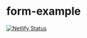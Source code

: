 # form-example

[![Netlify Status](https://api.netlify.com/api/v1/badges/7080ed7f-8a74-44d7-9364-abfae676c387/deploy-status)](https://app.netlify.com/sites/form-example-chrisreyes96/deploys)